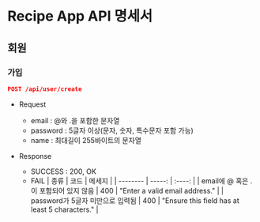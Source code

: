 # Recipe App API 명세서
## 회원
### 가입
```json
POST /api/user/create
```
* Request
	- email : @와 .을 포함한 문자열
	- password : 5글자 이상(문자, 숫자, 특수문자 포함 가능)
	- name : 최대길이 255바이트의 문자열

* Response
	- SUCCESS : 200, OK
	* FAIL
| 종류       | 코드   |  메세지  |
| --------   | -----:  | :----:  |
|  email에 @ 혹은 .이 포함되어 있지 않음  |  400  |  "Enter a valid email address."  |
|  password가 5글자 미만으로 입력됨  |  400  |  "Ensure this field has at least 5 characters."  |
